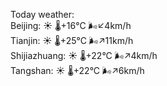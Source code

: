 Today weather:  
Beijing: ☀️   🌡️+16°C 🌬️↙4km/h  
Tianjin: ☀️   🌡️+25°C 🌬️↗11km/h  
Shijiazhuang: ☀️   🌡️+22°C 🌬️↗4km/h  
Tangshan: ☀️   🌡️+22°C 🌬️↗6km/h  
